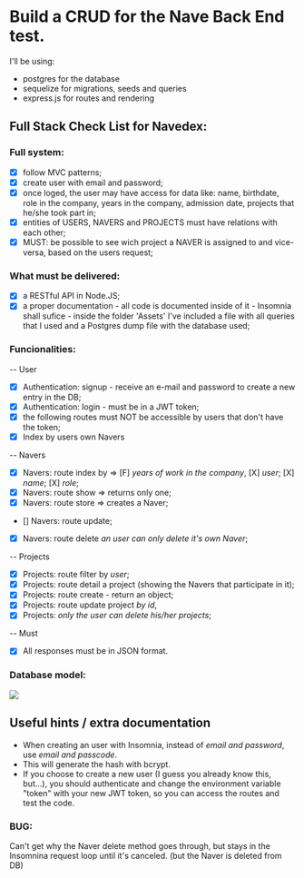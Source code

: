 # Build a CRUD for the Nave Back End test.

I'll be using:
* postgres for the database
* sequelize for migrations, seeds and queries
* express.js for routes and rendering

## Full Stack Check List for Navedex:

### Full system:
* [X] follow MVC patterns;
* [X] create user with email and password;
* [X] once loged, the user may have access for data like: name, birthdate, role in the company, years in the company, admission date, projects that he/she took part in;
* [X] entities of USERS, NAVERS and PROJECTS must have relations with each other;
* [X] MUST: be possible to see wich project a NAVER is assigned to and vice-versa, based on the users request;

### What must be delivered:
* [X] a RESTful API in Node.JS;
* [X] a proper documentation - all code is documented inside of it - Insomnia shall sufice - inside the folder 'Assets' I've included a file with all queries that I used and a Postgres dump file with the database used;

### Funcionalities:
-- User
* [X] Authentication: signup - receive an e-mail and password to create a new entry in the DB;
* [X] Authentication: login - must be in a JWT token;
* [X] the following routes must NOT be accessible by users that don't have the token;
* [X] Index by users own Navers

-- Navers
* [X] Navers: route index by => 
    [F] *years of work in the company*, 
    [X] *user*;
    [X] *name*; 
    [X] *role*;
* [X] Navers: route show => returns only one;
* [X] Navers: route store => creates a Naver;
* [] Navers: route update;
* [X] Navers: route delete *an user can only delete it's own Naver*;

-- Projects
* [X] Projects: route filter by *user*;
* [X] Projects: route detail a project (showing the Navers that participate in it);
* [X] Projects: route create - return an object;
* [X] Projects: route update project *by id*,
* [X] Projects: *only the user can delete his/her projects*;

-- Must
* [X] All responses must be in JSON format.

### Database model:
![](https://app.lucidchart.com/publicSegments/view/00a9616b-92ab-40f6-9858-ee027c8edfb4/image.png)

## Useful hints / extra documentation
 * When creating an user with Insomnia, instead of *email and password*, use *email and passcode*.
 * This will generate the hash with bcrypt.
 * If you choose to create a new user (I guess you already know this, but...), you should authenticate and change the environment variable "token" with your new JWT token, so you can access the routes and test the code.

### BUG:
  Can't get why the Naver delete method goes through, but stays in the Insomnina request loop until it's canceled. (but the Naver is deleted from DB)